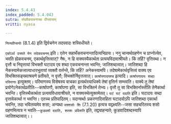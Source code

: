 ```yaml
---
index: 5.4.43
index_padded: 5.4.043
sutra: संख्यैकवचनाच्च वीप्सायाम्
vritti: nyasa

---
```

`नित्यवीप्सयोः` (8.1.4) इति द्विर्वचनेन तदपवादः शस्विधीयते।

`एकोऽर्थ उच्यते येन तदेकवचनम्` इति। एतेन सहार्थेकवचनान्तादित्यभिप्रायः। ननु चान्वर्थग्रहणेन च प्राप्नोत्येव, भवति ह्येकवचनम्, एकार्थवृत्तित्वात्? नैषः, न हि वाक्यस्यैकार्थता प्रत्ययविदावाश्रीयते। किं तर्हि? वृत्तिस्था। न वृत्तौ च निवृत्तायां विभक्तौ घटादय एव शब्दा एकवचनान्ता भवन्ति; जातिशब्दत्वात्। जातिशब्दा हि नैकस्यामेकजात्याधारभूतायां व्यक्तौ वर्त्तन्ते, किं तर्हि? अनेकस्यामपि। तदेषामेकार्थवृत्तित्वं वाक्य एव विभक्तिसङ्ख्याश्रयणे प्रतीयते, न वृत्तौ; विभक्तेर्निवृत्तत्वात्। `कार्षापणादयश्च` इत्यादि। `कार्षापणादयः शब्दाः परिमाणाः` इत्युक्तम्। परिमाणस्य विसेषस्य वाचका इत्यर्थस्याधिक्ये तेषां वृत्तिर्न सम्भवति। वाक्ये तु तेषां प्रयोगेऽनेकार्थप्रतीतिः--कार्षापणौ, कार्षापणा इति, सा विभक्तिर्न तेभ्यः। वृत्तौ तु सा विभक्तिर्नास्तीति तेनैकार्था भवन्ति। वृत्तिस्थैकार्थता प्रत्ययविधावाश्रीयते, न वाक्यस्थेत्युक्तमेतत्।
`घटं घटं ददाति` इति। घटादयः सब्दा वृत्तावेकार्था न भवन्ति। एतच्च प्रतिपादितम्। यदान्वर्थाः प्रकरणादिसहिता घटादयोऽपि जातिशब्दा एकार्था भवन्ति, तदा भवितव्यमेव शसा; अन्यथा `जश्शसोः शिः` (7.1.20) इत्यत्र यद्वक्ष्यति--जसा सहचरितस्य शसो ग्रहणमित्यत्र न भवति--`कुडवशो ददाति, शतशः प्रविशति` इति, तद्व्याहन्यते; कुडवादिशब्दस्यापि जातिशब्दत्वात्।।